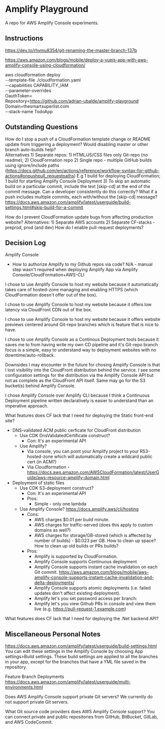 # Amplify Playground

A repo for AWS Amplify Console experiments.

## Instructions

https://dev.to/rhymu8354/git-renaming-the-master-branch-137b

https://aws.amazon.com/blogs/mobile/deploy-a-vuejs-app-with-aws-amplify-console-using-cloudformation/

aws cloudformation deploy \
  --template-file ./cloudformation.yaml \
  --capabilities CAPABILITY_IAM \
  --parameter-overrides \
      OauthToken=<GITHUB PERSONAL ACCESS TOKEN> \
      Repository=https://github.com/adrian-ubalde/amplify-playground \
      Domain=thesmartsuperlist.com \
  --stack-name TodoApp


## Outstanding Questions

How do I stop a push of a CloudFormation template change or README update from triggering a deployment? Would disabling master or other branch auto-builds help?  
    Alternatives
        1) Separate repos: 1) HTML/JS/CSS files only Git-repo (no readme); 2) CloudFormation repo
        2) Single repo - multiple GitHub builds using ignore/include paths (https://docs.github.com/en/actions/reference/workflow-syntax-for-github-actions#onpushpull_requestpaths) E.g 1 build for deploying CloudFormation; 1 build for starting Amplify Console Deployment
        3) To skip an automatic build on a particular commit, include the text [skip-cd] at the end of the commit message. Can a developer consistently do this correctly? What if a push includes multiple commits, each with/without the [skip-cd] message? https://docs.aws.amazon.com/amplify/latest/userguide/build-settings.html#skip-build-for-a-commit
        
How do I prevent CloudFormation update bugs from affecting production website?
    Alternatives:
        1) Separate AWS accounts
        2) Separate CF-stacks - preprod, prod (and dev)
How do I enable pull-request deployments?

## Decision Log

Amplify Console
* How to authorize Amplify to my Github repos via code? N/A - manual step wasn't required when deploying Amplify App via Amplify Console/CloudFormation+AWS-CLI

I chose to use Amplify Console to host my website because it automatically takes care of hosted-zone managing and enabling HTTPS (which CloudFormation doesn't offer out of the box). 

I chose to use Amplify Console to host my website because it offers low latency via CloudFront CDN out of the box.

I chose to use Amplify Console to host my website because it offers website previews centered around Git-repo branches which is feature that is nice to have.

I chose to use Amplify Console as a Continous Deployment tools because it saves me to from having write my own CD pipeline and it's Git-repo branch focus is a simple, easy to understand way to deployment websites with no downtime/auto-rollback.

Downsides I may encounter in the future for chosing Amplify Console is that I lost visibility into the CloudFront distribution behind the service. I see some configuration settings for the distribution via the Amplify Console API but not as complete as the CloudFront API itself. Same may go for the S3 bucket(s) behind Amplify Console.

I chose Amplify Console over Amplify CLI because I think a Continuous Deployment pipeline written declaratively is easier to understand than an imperative approach.

What features does CF lack that I need for deploying the Static front-end site?
* DNS-validated ACM public cerficate for CloudFront distribution
    - Use CDK DnsValidatedCertificate construct?
        * Con: It's an experimental API
    - Use Amplify?
        - Via console, you can point your Amplify project to your R53-hosted-zone
            which will automatically create a wildcard public cert (in ACM?)
        - Via Cloudformation - https://docs.aws.amazon.com/AWSCloudFormation/latest/UserGuide/aws-resource-amplify-domain.html
* Deployment of static files
    - Use CDK S3-deployment construct?
        * Con: It's an experimental API
        * Pros:
            * Simple - only one lambda
    - Use Amplify Console? https://docs.amplify.aws/cli/hosting
        * Cons:
            - AWS charges $0.01 per build minute.
            - AWS charges for traffic-served (does this apply to custom domains as well?)
            - AWS charges for storage/GB-stored (which is affected by number of builds) - $0.023 per GB.
                How to clean up space? How to clean up old builds or PRs builds?
        * Pros:
            - Amplify is supported by CloudFormation.
            - Amplify Console supports Continuous deployment
            - Amplify Console supports instant cache invalidation on each Git commit. https://aws.amazon.com/blogs/mobile/aws-amplify-console-supports-instant-cache-invalidation-and-delta-deployments/
            - Amplify Console supports atomic deployments (i.e. failed updates don't affect existing deployment).
            - Amplify let's you set password access per branch:
            - Amplify let's you view Github PRs in console and view them live (e.g. https://pull-request-1.example.com)

What features does CF lack that I need for deploying the .Net backend API?

## Miscellaneous Personal Notes
https://docs.aws.amazon.com/amplify/latest/userguide/build-settings.html
You can edit these settings in the Amplify Console by choosing App settings>Build settings. These build settings are applied to all the branches in your app, except for the branches that have a YML file saved in the repository.

Feature Branch Deployments
https://docs.aws.amazon.com/amplify/latest/userguide/multi-environments.html

Does AWS Amplify Console support private Git servers?
We currently do not support private Git servers.

What Git source code providers does AWS Amplify Console support?
You can connect private and public repositories from GitHub, BitBucket, GitLab, and AWS CodeCommit.
